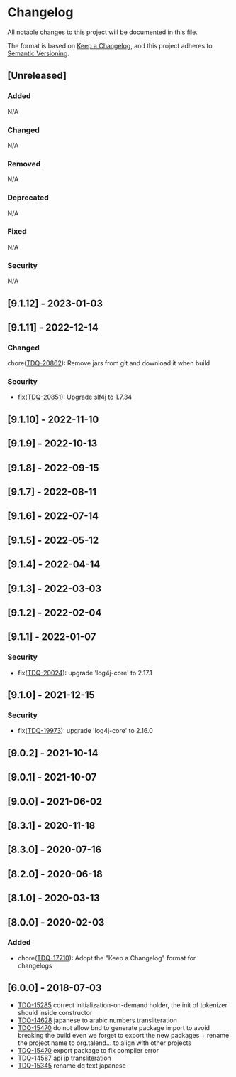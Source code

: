 # Changelog
All notable changes to this project will be documented in this file.

The format is based on [Keep a Changelog](https://keepachangelog.com/en/1.0.0/),
and this project adheres to [Semantic Versioning](https://semver.org/spec/v2.0.0.html).

## [Unreleased]
### Added
N/A
### Changed
N/A
### Removed
N/A
### Deprecated
N/A
### Fixed
N/A
### Security
N/A

## [9.1.12] - 2023-01-03

## [9.1.11] - 2022-12-14
### Changed
chore([TDQ-20862](https://jira.talendforge.org/browse/TDQ-20862)): Remove jars from git and download it when build
### Security
- fix([TDQ-20851](https://jira.talendforge.org/browse/TDQ-20851)): Upgrade slf4j to 1.7.34

## [9.1.10] - 2022-11-10

## [9.1.9] - 2022-10-13

## [9.1.8] - 2022-09-15

## [9.1.7] - 2022-08-11

## [9.1.6] - 2022-07-14

## [9.1.5] - 2022-05-12

## [9.1.4] - 2022-04-14

## [9.1.3] - 2022-03-03

## [9.1.2] - 2022-02-04

## [9.1.1] - 2022-01-07
### Security
- fix([TDQ-20024](https://jira.talendforge.org/browse/TDQ-20024)): upgrade 'log4j-core' to 2.17.1

## [9.1.0] - 2021-12-15
### Security
- fix([TDQ-19973](https://jira.talendforge.org/browse/TDQ-19973)): upgrade 'log4j-core' to 2.16.0

## [9.0.2] - 2021-10-14

## [9.0.1] - 2021-10-07

## [9.0.0] - 2021-06-02

## [8.3.1] - 2020-11-18

## [8.3.0] - 2020-07-16

## [8.2.0] - 2020-06-18

## [8.1.0] - 2020-03-13

## [8.0.0] - 2020-02-03
### Added
- chore([TDQ-17710](https://jira.talendforge.org/browse/TDQ-17710)): Adopt the "Keep a Changelog" format for changelogs

## [6.0.0] - 2018-07-03
- [TDQ-15285](https://jira.talendforge.org/browse/TDQ-15285) correct initialization-on-demand holder, the init of tokenizer should inside constructor
- [TDQ-14628](https://jira.talendforge.org/browse/TDQ-14628) japanese to arabic numbers transliteration
- [TDQ-15470](https://jira.talendforge.org/browse/TDQ-15470) do not allow bnd to generate package import to avoid breaking the build even we forget to export the new packages + rename the project name to org.talend... to align with other projects
- [TDQ-15470](https://jira.talendforge.org/browse/TDQ-15470) export package to fix compiler error
- [TDQ-14587](https://jira.talendforge.org/browse/TDQ-14587) api jp transliteration
- [TDQ-15345](https://jira.talendforge.org/browse/TDQ-15345) rename dq text japanese
